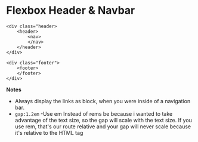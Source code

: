 # Flexbox Header & Navbar

    <div class="header>
	    <header>
		    <nav>
		    </nav>
	    </header>
    </div>

    <div class="footer">
    	<footer>
    	</footer>
    </div>

**Notes**
- Always display the links as block, when you were inside of a navigation bar.
- `gap:1.2em`
		-Use em Instead of rems be because i wanted to take advantage of the text size, so the gap will scale with the text size. If you use rem, that's our route relative and your gap will never scale because it's relative to the HTML tag